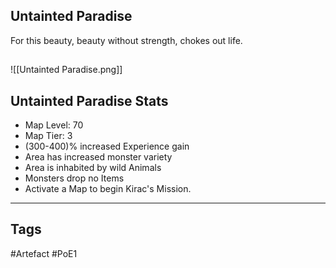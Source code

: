 ## Untainted Paradise
For this beauty,
beauty without strength,
chokes out life.
##
![[Untainted Paradise.png]]
## Untainted Paradise Stats
- Map Level: 70
- Map Tier: 3
- (300-400)% increased Experience gain
- Area has increased monster variety
- Area is inhabited by wild Animals
- Monsters drop no Items
- Activate a Map to begin Kirac's Mission.


---
## Tags
#Artefact
#PoE1